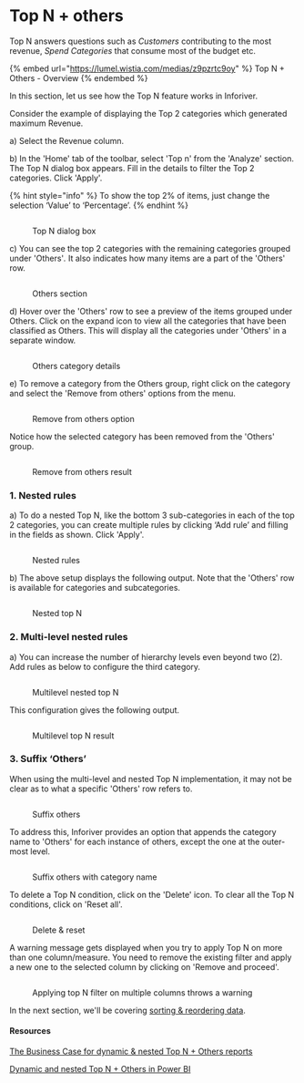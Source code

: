 # Top N + others

Top N answers questions such as _Customers_ contributing to the most revenue, _Spend Categories_ that consume most of the budget etc.&#x20;

{% embed url="https://lumel.wistia.com/medias/z9pzrtc9oy" %}
Top N + Others - Overview
{% endembed %}

In this section, let us see how the Top N feature works in Inforiver.&#x20;

Consider the example of displaying the Top 2 categories which generated maximum Revenue.

a) Select the Revenue column.

b) In the 'Home' tab of the toolbar, select 'Top n' from the 'Analyze' section. The Top N dialog box appears. Fill in the details to filter the Top 2 categories. Click 'Apply'.

{% hint style="info" %}
To show the top 2% of items, just change the selection ‘Value’ to ‘Percentage’.
{% endhint %}

<figure><img src="../../../.gitbook/assets/image (169) (1).png" alt=""><figcaption><p>Top N dialog box</p></figcaption></figure>

c) You can see the top 2 categories with the remaining categories grouped under 'Others'_._ It also indicates how many items are a part of the 'Others' row.

<figure><img src="../../../.gitbook/assets/image (170) (1).png" alt=""><figcaption><p>Others section</p></figcaption></figure>

d) Hover over the 'Others' row to see a preview of the items grouped under Others.  Click on the expand icon to view all the categories that have been classified as Others. This will display all the categories under 'Others' in a separate window.

<figure><img src="../../../.gitbook/assets/image (171) (1).png" alt=""><figcaption><p>Others category details</p></figcaption></figure>

e) To remove a category from the Others group, right click on the category and select the 'Remove from others' options from the menu.

<figure><img src="../../../.gitbook/assets/image (194).png" alt=""><figcaption><p>Remove from others option</p></figcaption></figure>

Notice how the selected category has been removed from the 'Others' group.&#x20;

<figure><img src="../../../.gitbook/assets/image (195).png" alt=""><figcaption><p>Remove from others result</p></figcaption></figure>

### 1. Nested rules

a) To do a nested Top N, like the bottom 3 sub-categories in each of the top 2 categories, you can create multiple rules by clicking ‘Add rule’ and filling in the fields as shown. Click 'Apply'.

<figure><img src="../../../.gitbook/assets/Add rule (2).png" alt=""><figcaption><p>Nested rules</p></figcaption></figure>

b) The above setup displays the following output. Note that the 'Others' row is available for categories and subcategories.

<figure><img src="../../../.gitbook/assets/Nested Top N.png" alt=""><figcaption><p>Nested top N</p></figcaption></figure>

### 2. Multi-level nested rules

a) You can increase the number of hierarchy levels even beyond two (2). Add rules as below to configure the third category.

<figure><img src="../../../.gitbook/assets/Multilevel nested top n.png" alt=""><figcaption><p>Multilevel nested top N</p></figcaption></figure>

This configuration gives the following output.&#x20;

<figure><img src="../../../.gitbook/assets/Multilevel top N result.png" alt=""><figcaption><p>Multilevel top N result</p></figcaption></figure>

### 3. Suffix ‘Others’

When using the multi-level and nested Top N implementation, it may not be clear as to what a specific 'Others' row refers to.

<figure><img src="../../../.gitbook/assets/Others (1).png" alt=""><figcaption><p>Suffix others</p></figcaption></figure>

To address this, Inforiver provides an option that appends the category name to 'Others' for each instance of others, except the one at the outer-most level.

<figure><img src="../../../.gitbook/assets/Suffix with category (1).png" alt=""><figcaption><p>Suffix others with category name</p></figcaption></figure>

To delete a Top N condition, click on the 'Delete' icon. To clear all the Top N conditions, click on 'Reset all'.

<figure><img src="../../../.gitbook/assets/Reset,delete (1).png" alt=""><figcaption><p>Delete &#x26; reset</p></figcaption></figure>

A warning message gets displayed when you try to apply Top N on more than one column/measure. You need to remove the existing filter and apply a new one to the selected column by clicking on 'Remove and proceed'.

<figure><img src="../../../.gitbook/assets/Warning.png" alt=""><figcaption><p>Applying top N filter on multiple columns throws a warning</p></figcaption></figure>

In the next section, we'll be covering [sorting & reordering data](../sort-and-reorder-data.md).

#### Resources

[The Business Case for dynamic & nested Top N + Others reports](https://inforiver.com/blog/general/the-business-case-for-dynamic-nested-top-n-others-reports/)

[Dynamic and nested Top N + Others in Power BI](https://inforiver.com/blog/general/dynamic-and-nested-top-n-others-in-power-bi/)
